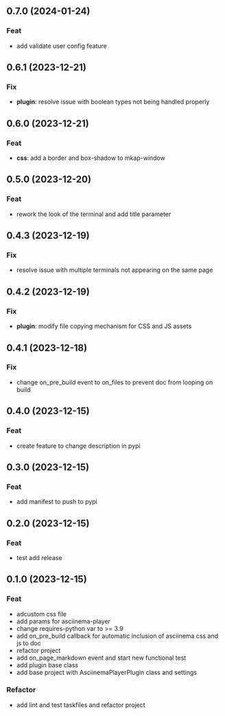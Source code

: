 ## 0.7.0 (2024-01-24)

### Feat

- add validate user config feature

## 0.6.1 (2023-12-21)

### Fix

- **plugin**: resolve issue with boolean types not being handled properly

## 0.6.0 (2023-12-21)

### Feat

- **css**: add a border and box-shadow to mkap-window

## 0.5.0 (2023-12-20)

### Feat

- rework the look of the terminal and add title parameter

## 0.4.3 (2023-12-19)

### Fix

- resolve issue with multiple terminals not appearing on the same page

## 0.4.2 (2023-12-19)

### Fix

- **plugin**: modify file copying mechanism for CSS and JS assets

## 0.4.1 (2023-12-18)

### Fix

- change on_pre_build event to on_files to prevent doc from looping on build

## 0.4.0 (2023-12-15)

### Feat

- create feature to change description in pypi

## 0.3.0 (2023-12-15)

### Feat

- add manifest to push to pypi

## 0.2.0 (2023-12-15)

### Feat

- test add release

## 0.1.0 (2023-12-15)

### Feat

- adcustom css file
- add params for asciinema-player
- change requires-python var to >= 3.9
- add on_pre_build callback for automatic inclusion of asciinema css and js to doc
- refactor project
- add on_page_markdown event and start new functional test
- add plugin base class
- add base project with AsciinemaPlayerPlugin class and settings

### Refactor

- add lint and test taskfiles and refactor project

